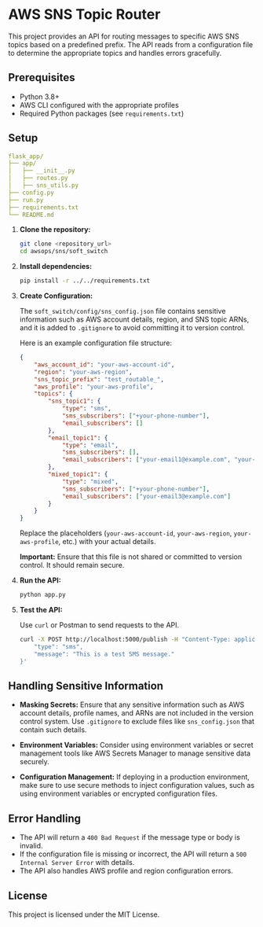 # AWS SNS Topic Router

This project provides an API for routing messages to specific AWS SNS topics based on a predefined prefix. The API reads from a configuration file to determine the appropriate topics and handles errors gracefully.

## Prerequisites

- Python 3.8+
- AWS CLI configured with the appropriate profiles
- Required Python packages (see `requirements.txt`)

## Setup

```yaml
flask_app/
├── app/
│   ├── __init__.py
│   ├── routes.py
│   ├── sns_utils.py
├── config.py
├── run.py
├── requirements.txt
└── README.md
```


1. **Clone the repository:**

    ```bash
    git clone <repository_url>
    cd awsops/sns/soft_switch
    ```

2. **Install dependencies:**

    ```bash
    pip install -r ../../requirements.txt
    ```

3. **Create Configuration:**

    The `soft_switch/config/sns_config.json` file contains sensitive information such as AWS account details, region, and SNS topic ARNs, and it is added to `.gitignore` to avoid committing it to version control.

    Here is an example configuration file structure:

    ```json
    {
        "aws_account_id": "your-aws-account-id",
        "region": "your-aws-region",
        "sns_topic_prefix": "test_routable_",
        "aws_profile": "your-aws-profile",
        "topics": {
            "sns_topic1": {
                "type": "sms",
                "sms_subscribers": ["+your-phone-number"],
                "email_subscribers": []
            },
            "email_topic1": {
                "type": "email",
                "sms_subscribers": [],
                "email_subscribers": ["your-email1@example.com", "your-email2@example.com"]
            },
            "mixed_topic1": {
                "type": "mixed",
                "sms_subscribers": ["+your-phone-number"],
                "email_subscribers": ["your-email3@example.com"]
            }
        }
    }
    ```

    Replace the placeholders (`your-aws-account-id`, `your-aws-region`, `your-aws-profile`, etc.) with your actual details.

    **Important:** Ensure that this file is not shared or committed to version control. It should remain secure.

4. **Run the API:**

    ```bash
    python app.py
    ```

5. **Test the API:**

    Use `curl` or Postman to send requests to the API.

    ```bash
    curl -X POST http://localhost:5000/publish -H "Content-Type: application/json" -d '{
        "type": "sms",
        "message": "This is a test SMS message."
    }'
    ```

## Handling Sensitive Information

- **Masking Secrets:** Ensure that any sensitive information such as AWS account details, profile names, and ARNs are not included in the version control system. Use `.gitignore` to exclude files like `sns_config.json` that contain such details.
  
- **Environment Variables:** Consider using environment variables or secret management tools like AWS Secrets Manager to manage sensitive data securely.
  
- **Configuration Management:** If deploying in a production environment, make sure to use secure methods to inject configuration values, such as using environment variables or encrypted configuration files.

## Error Handling

- The API will return a `400 Bad Request` if the message type or body is invalid.
- If the configuration file is missing or incorrect, the API will return a `500 Internal Server Error` with details.
- The API also handles AWS profile and region configuration errors.

## License

This project is licensed under the MIT License.


